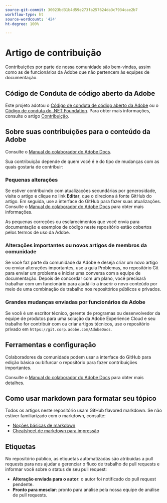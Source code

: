 ```yaml
---
source-git-commit: 30023bd31b4d59e273fa257624da3c7934cae2b7
workflow-type: ht
source-wordcount: '424'
ht-degree: 100%

---
```

# Artigo de contribuição

Contribuições por parte de nossa comunidade são bem-vindas, assim como as de funcionários da Adobe que não pertencem às equipes de documentação.

## Código de Conduta de código aberto da Adobe

Este projeto adotou o [Código de conduta de código aberto da Adobe](code-of-conduct.md) ou o [Código de conduta do .NET Foundation](https://dotnetfoundation.org/code-of-conduct). Para obter mais informações, consulte o artigo [Contribuição](contributing.md).

## Sobre suas contribuições para o conteúdo da Adobe

Consulte o [Manual do colaborador do Adobe Docs](https://experienceleague.adobe.com/docs/contributor/contributor-guide/introduction.html?lang=pt-BR).

Sua contribuição depende de quem você é e do tipo de mudanças com as quais gostaria de contribuir:

### Pequenas alterações

Se estiver contribuindo com atualizações secundárias por generosidade, visite o artigo e clique no link **Editar**, que o direciona à fonte GitHub do artigo. Em seguida, use a interface do GitHub para fazer suas atualizações. Consulte o [Manual do colaborador do Adobe Docs](https://experienceleague.adobe.com/docs/contributor/contributor-guide/introduction.html?lang=pt-BR) para obter mais informações.

As pequenas correções ou esclarecimentos que você envia para documentação e exemplos de código neste repositório estão cobertos pelos termos de uso da Adobe.

### Alterações importantes ou novos artigos de membros da comunidade

Se você faz parte da comunidade da Adobe e deseja criar um novo artigo ou enviar alterações importantes, use a guia Problemas, no repositório Git para enviar um problema e iniciar uma conversa com a equipe de documentação. Depois de concordar com um plano, você precisará trabalhar com um funcionário para ajudá-lo a inserir o novo conteúdo por meio de uma combinação de trabalho nos repositórios públicos e privados.

<!--
If you submit a pull request with significant changes to documentation and code examples, you'll see a message in the pull request asking you to submit an online contribution license agreement (CLA). We need you to complete the online form before we can review your pull request.
-->

### Grandes mudanças enviadas por funcionários da Adobe

Se você é um escritor técnico, gerente de programas ou desenvolvedor da equipe de produtos para uma solução da Adobe Experience Cloud e seu trabalho for contribuir com ou criar artigos técnicos, use o repositório privado em `https://git.corp.adobe.com/AdobeDocs`.

<!--Employees from other parts of the Adobe world should use the public repo for minor updates.-->

## Ferramentas e configuração

Colaboradores da comunidade podem usar a interface do GitHub para edição básica ou bifurcar o repositório para fazer contribuições importantes.

Consulte o [Manual do colaborador do Adobe Docs](https://experienceleague.adobe.com/docs/contributor/contributor-guide/introduction.html?lang=pt-BR) para obter mais detalhes.

## Como usar markdown para formatar seu tópico

Todos os artigos neste repositório usam GitHub flavored markdown. Se não estiver familiarizado com o markdown, consulte:

* [Noções básicas de markdown](https://help.github.com/articles/getting-started-with-writing-and-formatting-on-github/)
* [Cheatsheet de markdown para impressão](https://guides.github.com/pdfs/markdown-cheatsheet-online.pdf)

## Etiquetas

No repositório público, as etiquetas automatizadas são atribuídas a pull requests para nos ajudar a gerenciar o fluxo de trabalho de pull requests e informar você sobre o status de seu pull request:

* **Alteração enviada para o autor**: o autor foi notificado do pull request pendente.
* **Pronto para mesclar**: pronto para análise pela nossa equipe de análise de pull requests.
